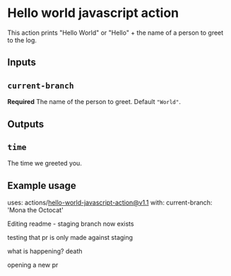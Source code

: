 # Hello world javascript action

This action prints "Hello World" or "Hello" + the name of a person to greet to the log.

## Inputs

## `current-branch`

**Required** The name of the person to greet. Default `"World"`.

## Outputs

## `time`

The time we greeted you.

## Example usage

uses: actions/hello-world-javascript-action@v1.1
with:
current-branch: 'Mona the Octocat'

Editing readme - staging branch now exists

testing that pr is only made against staging

what is happening? death

opening a new pr
